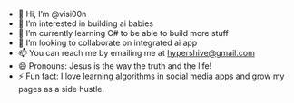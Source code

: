- 👋 Hi, I’m @visi00n
- 👀 I’m interested in building ai babies
- 🌱 I’m currently learning C# to be able to build more stuff
- 💞️ I’m looking to collaborate on integrated ai app
- 📫 You can reach me by emailing me at hypershive@gmail.com
- 😄 Pronouns: Jesus is the way the truth and the life! 
- ⚡ Fun fact: I love learning algorithms in social media apps and grow my pages as a side hustle.

<!---
visioon is a ✨ special ✨ repository because its `README.md` (this file) appears on your GitHub profile.
You can click the Preview link to take a look at your changes.
--->
